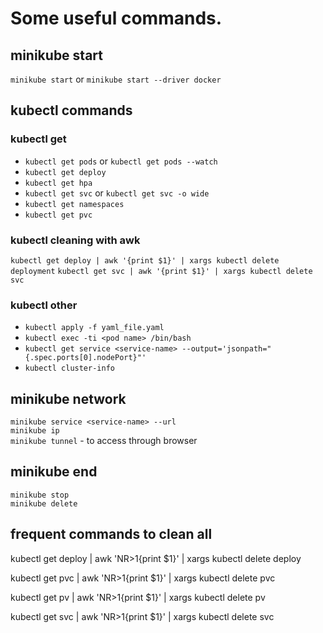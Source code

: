 # Some useful commands. 

## minikube start 

`minikube start` or `minikube start --driver docker`

## kubectl commands

### kubectl get 
- `kubectl get pods` or `kubectl get pods --watch`<br>
- `kubectl get deploy`<br>
- `kubectl get hpa` <br>
- `kubectl get svc` or `kubectl get svc -o wide`<br>
- `kubectl get namespaces`
- `kubectl get pvc`

### kubectl cleaning with awk

`kubectl get deploy | awk '{print $1}' | xargs kubectl delete deployment`
`kubectl get svc | awk '{print $1}' | xargs kubectl delete svc`

### kubectl other 
- `kubectl apply -f yaml_file.yaml`<br>
- `kubectl exec -ti <pod name> /bin/bash` <br>
- `kubectl get service <service-name> --output='jsonpath="{.spec.ports[0].nodePort}"'`<br>
- `kubectl cluster-info`<br>

## minikube network

`minikube service <service-name> --url`<br>
`minikube ip`<br>
`minikube tunnel` - to access through browser 

## minikube end 

`minikube stop` <br>
`minikube delete`


## frequent commands to clean all 

kubectl get deploy | awk 'NR>1{print $1}' | xargs kubectl delete deploy 

kubectl get pvc | awk 'NR>1{print $1}' | xargs kubectl delete pvc 

kubectl get pv | awk 'NR>1{print $1}' | xargs kubectl delete pv

kubectl get svc | awk 'NR>1{print $1}' | xargs kubectl delete svc